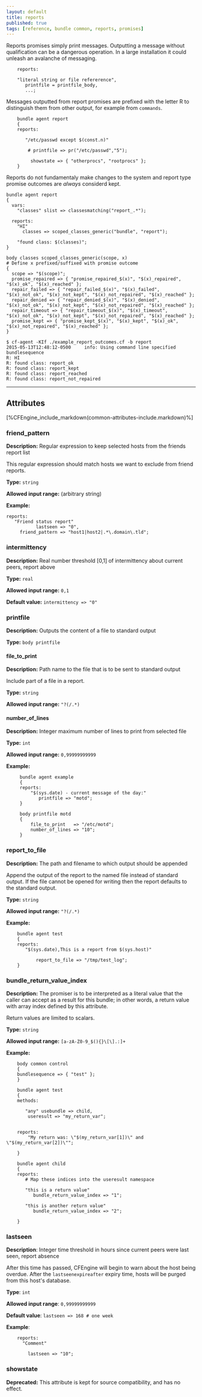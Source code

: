 ```yaml
---
layout: default
title: reports
published: true
tags: [reference, bundle common, reports, promises]
---
```


Reports promises simply print messages. Outputting a message without
qualification can be a dangerous operation. In a large installation it could
unleash an avalanche of messaging.

```cf3
    reports:

    "literal string or file refererence",
       printfile = printfile_body,
       ...;
```

Messages outputted from report promises are prefixed with the letter R to
distinguish them from other output, for example from `commands`.

```cf3
    bundle agent report
    {
    reports:

       "/etc/passwd except $(const.n)"

        # printfile => pr("/etc/passwd","5");

         showstate => { "otherprocs", "rootprocs" };
    }
```

Reports do not fundamentaly make changes to the system and report type promise
outcomes are *always* considerd kept.

```cf3
bundle agent report
{
  vars:
    "classes" slist => classesmatching("report_.*");

  reports:
    "HI"
      classes => scoped_classes_generic("bundle", "report");

    "found class: $(classes)";
}

body classes scoped_classes_generic(scope, x)
# Define x prefixed/suffixed with promise outcome
{
  scope => "$(scope)";
  promise_repaired => { "promise_repaired_$(x)", "$(x)_repaired", "$(x)_ok", "$(x)_reached" };
  repair_failed => { "repair_failed_$(x)", "$(x)_failed", "$(x)_not_ok", "$(x)_not_kept", "$(x)_not_repaired", "$(x)_reached" };
  repair_denied => { "repair_denied_$(x)", "$(x)_denied", "$(x)_not_ok", "$(x)_not_kept", "$(x)_not_repaired", "$(x)_reached" };
  repair_timeout => { "repair_timeout_$(x)", "$(x)_timeout", "$(x)_not_ok", "$(x)_not_kept", "$(x)_not_repaired", "$(x)_reached" };
  promise_kept => { "promise_kept_$(x)", "$(x)_kept", "$(x)_ok", "$(x)_not_repaired", "$(x)_reached" };
}
```

```console
$ cf-agent -KIf ./example_report_outcomes.cf -b report
2015-05-13T12:48:12-0500     info: Using command line specified bundlesequence
R: HI
R: found class: report_ok
R: found class: report_kept
R: found class: report_reached
R: found class: report_not_repaired
```

****

## Attributes ##

[%CFEngine_include_markdown(common-attributes-include.markdown)%]

### friend_pattern

**Description:** Regular expression to keep selected hosts from the friends
report list

This regular expression should match hosts we want to exclude from
friend reports.

**Type:** `string`

**Allowed input range:** (arbitrary string)

**Example:**

```cf3
reports:
   "Friend status report"
           lastseen => "0",
     friend_pattern => "host1|host2|.*\.domain\.tld";
```

### intermittency

**Description:** Real number threshold [0,1] of intermittency about current
peers, report above

**Type:** `real`

**Allowed input range:** `0,1`

**Default value:** `intermittency => "0"`


### printfile

**Description:** Outputs the content of a file to standard output

**Type:** `body printfile`

#### file_to_print

**Description:** Path name to the file that is to be sent to standard
output

Include part of a file in a report.

**Type:** `string`

**Allowed input range:** `"?(/.*)`

#### number_of_lines

**Description:** Integer maximum number of lines to print from selected
file

**Type:** `int`

**Allowed input range:** `0,99999999999`

**Example:**  

```cf3
     bundle agent example
     {
     reports:
         "$(sys.date) - current message of the day:"
            printfile => "motd";
     }

     body printfile motd
     {
         file_to_print   => "/etc/motd";
         number_of_lines => "10";
     }
```


### report_to_file

**Description:** The path and filename to which output should be appended

Append the output of the report to the named file instead of standard output. 
If the file cannot be opened for writing then the report defaults to the 
standard output.

**Type:** `string`

**Allowed input range:** `"?(/.*)`

**Example:**  

```cf3
    bundle agent test
    {
    reports:
       "$(sys.date),This is a report from $(sys.host)"

           report_to_file => "/tmp/test_log";
    }
```

### bundle_return_value_index

**Description:** The promiser is to be interpreted as a literal value that
the caller can accept as a result for this bundle; in other words, a
return value with array index defined by this attribute.

Return values are limited to scalars.

**Type:** `string`

**Allowed input range:** `[a-zA-Z0-9_$(){}\[\].:]+`

**Example:**  

```cf3
    body common control
    {
    bundlesequence => { "test" };
    }

    bundle agent test
    {
    methods:

       "any" usebundle => child,
        useresult => "my_return_var";


    reports:
        "My return was: \"$(my_return_var[1])\" and \"$(my_return_var[2])\""; 
    
    }

    bundle agent child
    {
    reports:
       # Map these indices into the useresult namespace

       "this is a return value"  
          bundle_return_value_index => "1";

       "this is another return value"  
          bundle_return_value_index => "2";

    }
```


### lastseen

**Description**: Integer time threshold in hours since current peers were
last seen, report absence

After this time has passed, CFEngine will begin to warn about the host
being overdue. After the `lastseenexpireafter` expiry time, hosts will be
purged from this host's database.

**Type**: `int`

**Allowed input range**: `0,99999999999`

**Default value**: `lastseen => 168 # one week`

**Example**:

```cf3
    reports:
      "Comment"

        lastseen => "10";
```

### showstate

**Deprecated:** This attribute is kept for source compatibility,
and has no effect.
